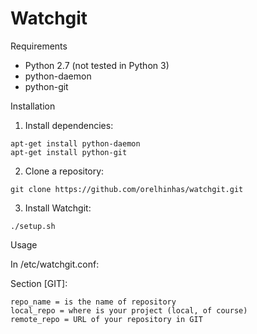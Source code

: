 Watchgit
========

Requirements
* Python 2.7 (not tested in Python 3)
* python-daemon
* python-git

Installation

1. Install dependencies:
  ```
  apt-get install python-daemon
  apt-get install python-git
  ```

2. Clone a repository:
  ```
  git clone https://github.com/orelhinhas/watchgit.git
  ```

3. Install Watchgit:
  ```
  ./setup.sh
  ```

Usage

In /etc/watchgit.conf:

Section [GIT]:
  ```
  repo_name = is the name of repository
  local_repo = where is your project (local, of course)
  remote_repo = URL of your repository in GIT
  ```
